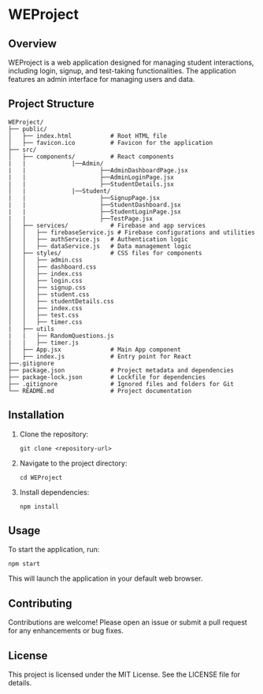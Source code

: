 # WEProject

## Overview
WEProject is a web application designed for managing student interactions, including login, signup, and test-taking functionalities. The application features an admin interface for managing users and data.

## Project Structure
```
WEProject/
├── public/
│   ├── index.html           # Root HTML file
│   ├── favicon.ico          # Favicon for the application
├── src/
│   ├── components/          # React components
|   |             |──Admin/
|   |                     ├──AdminDashboardPage.jsx
|   |                     ├──AdminLoginPage.jsx
|   |                     ├──StudentDetails.jsx
│   |             |──Student/
|   |                     ├──SignupPage.jsx
|   |                     ├──StudentDashboard.jsx
|   |                     ├──StudentLoginPage.jsx
|   |                     ├──TestPage.jsx
│   ├── services/            # Firebase and app services
│   │   ├── firebaseService.js # Firebase configurations and utilities
│   │   ├── authService.js   # Authentication logic
│   │   ├── dataService.js   # Data management logic
│   ├── styles/              # CSS files for components
│   │   ├── admin.css        
│   │   ├── dashboard.css     
│   │   ├── index.css         
│   │   ├── login.css         
│   │   ├── signup.css       
│   │   ├── student.css       
│   │   ├── studentDetails.css     
│   │   ├── index.css         
│   │   ├── test.css         
│   │   ├── timer.css       
|   ├── utils
|   |   ├── RandomQuestions.js 
|   |   ├── timer.js
│   ├── App.jsx              # Main App component
│   ├── index.js             # Entry point for React
├──.gitignore
├── package.json             # Project metadata and dependencies
├── package-lock.json        # Lockfile for dependencies
├── .gitignore               # Ignored files and folders for Git
└── README.md                # Project documentation
```

## Installation
1. Clone the repository:
   ```
   git clone <repository-url>
   ```
2. Navigate to the project directory:
   ```
   cd WEProject
   ```
3. Install dependencies:
   ```
   npm install
   ```

## Usage
To start the application, run:
```
npm start
```
This will launch the application in your default web browser.

## Contributing
Contributions are welcome! Please open an issue or submit a pull request for any enhancements or bug fixes.

## License
This project is licensed under the MIT License. See the LICENSE file for details.